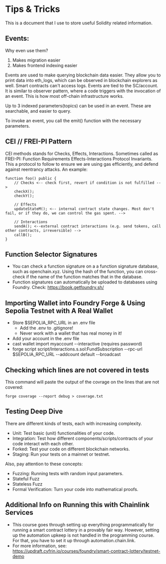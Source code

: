 # Tips & Tricks
This is a document that I use to store useful Solidity related information.

## Events: 

Why even use them? 
1. Makes migration easier
2. Makes frontend indexing easier

Events are used to make querying blockchain data easier. They allow you to print data into eth_logs, which can be observed in blockchain explorers as well. 
Smart contracts can't access logs. Events are tied to the SC/account. It is similar to observer pattern, where a code triggers with the invocation of an event. This is how most off-chain infrastructure works.

Up to 3 indexed parameters(topics) can be used in an event. These are searchable, and easier to query.

To invoke an event, you call the emit() function with the necessary parameters.

## CEI // FREI-PI Pattern

CEI methods stands for Checks, Effects, Interactions. Sometimes called as FREI-PI: Function Requirements Effects-Interactions Protocol Invariants. This a protocol to follow to ensure we are using gas efficiently, and defend against reentrancy attacks.
An example: 
```
function foo() public {
    // Checks <-- check first, revert if condition is not fulfilled -->
    checkX();
    checkY();

    // Effects
    updateStateM(); <-- internal contract state changes. Most don't fail, or if they do, we can control the gas spent. -->

    // Interactions
    sendA(); <--external contract interactions (e.g. send tokens, call other contracts, irreversible) -->
    callB();
}
```

## Function Selector Signatures

- You can check a function signature on a a function signature database, such as openchain.xyz. Using the hash of the function, you can cross-check if the name of the function matches that in the database.
- Function signatures can automatically be uploaded to databases using Foundry. Check: https://book.getfoundry.sh/

## Importing Wallet into Foundry Forge & Using Sepolia Testnet with A Real Wallet

- Store $SEPOLIA_RPC_URL in an .env file
  - Add the .env to .gitignore!
  - Never work with a wallet that has real money in it!
- Add your account in the .env file
- cast wallet import myaccount --interactive (requires password)
- forge script script/Interactions.s.sol:FundSubscription --rpc-url $SEPOLIA_RPC_URL --addcount default --broadcast

## Checking which lines are not covered in tests
This command will paste the output of the covrage on the lines that are not covered:
```
forge coverage --report debug > coverage.txt
```

## Testing Deep Dive
There are different kinds of tests, each with increasing complexity. 
- Unit: Test basic (unit) functionalities of your code.
- Integration: Test how different components/scripts/contracts of your code interact with each other.
- Forked: Test your code on different blockchain networks.
- Staging: Run your tests on a mainnet or testnet.

Also, pay attention to these concepts: 
- Fuzzing: Running tests with random input parameters.
- Stateful Fuzz
- Stateless Fuzz
- Formal Verification: Turn your code into mathematical proofs.

## Additional Info on Running this with Chainlink Services
- This course goes through setting up everything programmatically for running a smart contract lottery in a provably fair way. However, setting up the automation upkeep is not handled in the programming course. For that, you have to set it up through automation.chain.link. 
- For more information, see: https://updraft.cyfrin.io/courses/foundry/smart-contract-lottery/testnet-demo